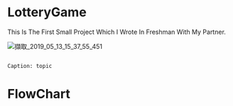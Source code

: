 # LotteryGame
This Is The First Small Project Which I Wrote In Freshman With My Partner.

![擷取_2019_05_13_15_37_55_451](https://user-images.githubusercontent.com/48882710/57603819-361da480-7595-11e9-8560-233d0b588add.png)

                                                                                  Caption: topic
# FlowChart
